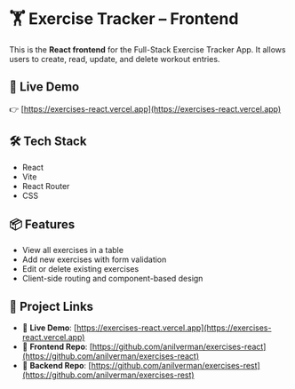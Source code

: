 # 🏋️ Exercise Tracker – Frontend

This is the **React frontend** for the Full-Stack Exercise Tracker App. It allows users to create, read, update, and delete workout entries.

## 🚀 Live Demo
👉 [https://exercises-react.vercel.app](https://exercises-react.vercel.app)

## 🛠️ Tech Stack
- React
- Vite
- React Router
- CSS

## 📦 Features
- View all exercises in a table
- Add new exercises with form validation
- Edit or delete existing exercises
- Client-side routing and component-based design

## 🔗 Project Links

- 🔗 **Live Demo**: [https://exercises-react.vercel.app](https://exercises-react.vercel.app)  
- 🧠 **Frontend Repo**: [https://github.com/anilverman/exercises-react](https://github.com/anilverman/exercises-react)  
- 🔧 **Backend Repo**: [https://github.com/anilverman/exercises-rest](https://github.com/anilverman/exercises-rest)
